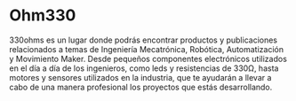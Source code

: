 # Ohm330

330ohms es un lugar donde podrás encontrar productos y publicaciones relacionados a temas de Ingeniería Mecatrónica, Robótica, Automatización y Movimiento Maker. Desde pequeños componentes electrónicos utilizados en el día a día de los ingenieros, como leds y resistencias de 330Ω, hasta motores y sensores utilizados en la industria, que te ayudarán a llevar a cabo de una manera profesional los proyectos que estás desarrollando.

